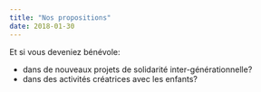 ```yaml
---
title: "Nos propositions"
date: 2018-01-30
---
```


Et si vous deveniez bénévole:

- dans de nouveaux projets de solidarité inter-générationnelle?
- dans des activités créatrices avec les enfants?
